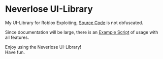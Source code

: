 # Neverlose UI-Library

My UI-Library for Roblox Exploiting, [Source Code](Source.lua) is not obfuscated.

Since documentation will be large, there is an [Example Script](Example.lua) of usage with all features.

Enjoy using the Neverlose UI-Library!
<br/>
Have fun.
